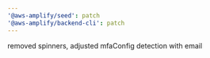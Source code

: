 ```yaml
---
'@aws-amplify/seed': patch
'@aws-amplify/backend-cli': patch
---
```


removed spinners, adjusted mfaConfig detection with email
